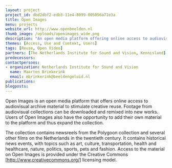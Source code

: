 ```yaml
---
layout: project
project_id: dbd2dbf2-edb3-11e4-8099-005056a71e3a
title: Open Images
menu: projects
website_url: http://www.openbeelden.nl
thumb_image: /uploads/openimages_wide.png
description: "An open media platform offering online access to audiovisual archive material"
themes: [Access, Use and Context, Users]
tags: [Reuse, Open Video]
partners: [The Netherlands Institute for Sound and Vision, Kennisland]
predecessors: 
contactpersons: 
- organization: Netherlands Institute for Sound and Vision
  name: Maarten Brinkerink
  email: mbrinkerink@beeldengeluid.nl
publications: 
blogposts: 
---
```


Open Images is an open media platform that offers online access to audiovisual archive material to stimulate creative reuse. Footage from audiovisual collections can be downloaded and remixed into new works. Users of Open Images also have the opportunity to add their own material to the platform and thus expand the collection.

The collection contains newsreels from the Polygoon collection and several other films on the Netherlands in the twentieth century. It contains historical news events, with topics such as art, culture, transportation, health and healthcare, nature, politics, sports, pets and fashion. Access to the material on Open Images is provided under the Creative Commons [http://www.creativecommons.org/] licensing model.
